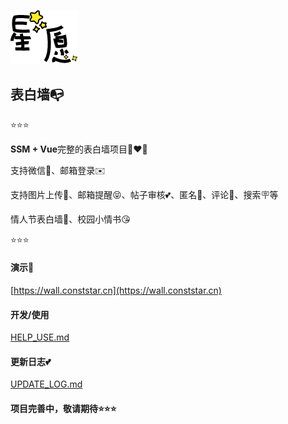 ![星愿表白墙](/img/logo.png)



## 表白墙📭

⭐⭐⭐

**SSM + Vue**完整的表白墙项目👩‍❤️‍👨

支持微信💖、邮箱登录✉️

支持图片上传📌、邮箱提醒😝、帖子审核💕、匿名🥰、评论📝、搜索🪧等

情人节表白墙🤘、校园小情书😘

⭐⭐⭐



#### 演示📌

[https://wall.conststar.cn](https://wall.conststar.cn)



#### 开发/使用

[HELP_USE.md](/HELP_USE.md)



#### 更新日志💕

[UPDATE_LOG.md](/UPDATE_LOG.md)



#### 项目完善中，敬请期待⭐⭐⭐